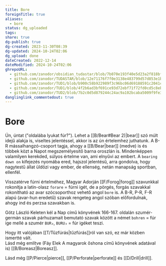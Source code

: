 ```yaml
---
title: Bore
foreignTitle: true
aliases:
  - bore
status: dg_uploaded
tags: 
share: true
dg-publish: true
dg-created: 2023-11-30T08:39
dg-updated: 2024-10-24T02:06
dg_upload: done
dateCreated: 2022-12-14
dateModified: 2024-10-24T02:06
ghrepoURL:
  - github.com/zanodor/obsidian_tudastar/blob/7b070e193f40e5d23a2f818bf803593fb05aaed9/B/Bore.md
  - github.com/zanodor/TUDASTAR/blob/12e71176f7f0e3138e483799d57d853e1bed8a4e/B/Bore.md
  - github.com/zanodor/TUD1/blob/b900c58b922989f3c96bc06d69188591c2041c82/B/Bore.md
  - github.com/zanodor/TUD1/blob/4f2b6ad3bf691ce93d72ebf71f72fd0cd5c8eb69/B/Bore.md
  - github.com/zanodor/TUD2/blob/7b2c0d5d879244c24ac9a102bcaba5009f9fe3a5/B/Bore.md
danglinglink_commentedout: true
---
```


# Bore

Ún, úntat ("oldalába lyukat fúr?"). Lehet a [[B/Bear#Bear 2)\|bear]] szó múlt idejű alakja is, viseltes jelentéssel, akkor is az ún értelemhez juthatunk. A B-R mássalhangzó-csoport tagja, ahogy a [[B/Bear\|bear]] (medve) is és többek közt a Napot megszemélyesítő barna oroszlán is. Mindenképpen valamilyen kerekded, súlyos értelme van, ami elnyűvi az embert. A `bearing down on` kifejezés nyomába ered, hajszol jelentésű, arra gondolva, hogy nagytestű állat üldözi vagy ember, de ellenség, netán manapság sportban, ellenfél.  
  

Visszatérve fúrni értelméhez, Magyar Adorján [[F/Forog\|forog]] szavunkkal rokonítja a latin-olasz `forare` = fúrni igét, de a pörgés, forgás szavakkal rokonítható az avar szócsoporthoz vehető angol `bore` is. A B-R, P-R, F-R alapú (avar-hun eredetű) szavak rengeteg angol szóban előfordulnak, ahogy ind és perzsa szavakban is.  

Götz László Keleten kél a Nap című könyvének 166-167. oldalán szumér-germán szavak párhuzamait bemutató szavak között a német `bohren` = fúr ige mellé a szumér `BUR₃`, `BURU₃` = fúr igéket teszi.  

Hogy itt valójában [[T/Tűzfúrás\|tűzfúrás]]ról van szó, ez már közben ismertté vált.  
Lásd még említve (Fáy Elek A magyarok őshona című könyvének adatával is) [[B/Boreasz\|Boreasz]].  

Lásd még [[P/Pierce\|pierce]], [[P/Perforate\|perforate]] és [[D/Drill\|drill]].  